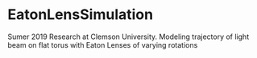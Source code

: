 # EatonLensSimulation
Sumer 2019 Research at Clemson University. Modeling trajectory of light beam on flat torus with Eaton Lenses of varying rotations
